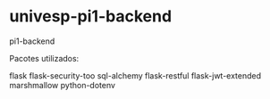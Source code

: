 # univesp-pi1-backend
pi1-backend

Pacotes utilizados:

flask
flask-security-too
sql-alchemy
flask-restful
flask-jwt-extended
marshmallow
python-dotenv